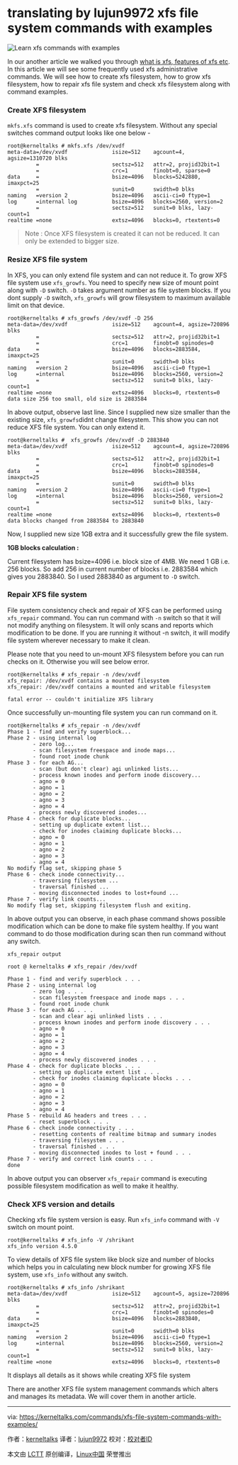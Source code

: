 translating by lujun9972
xfs file system commands with examples
======

![Learn xfs commands with examples][1]

In our another article we walked you through [what is xfs, features of xfs etc][2]. In this article we will see some frequently used xfs administrative commands. We will see how to create xfs filesystem, how to grow xfs filesystem, how to repair xfs file system and check xfs filesystem along with command examples.

### Create XFS filesystem

`mkfs.xfs` command is used to create xfs filesystem. Without any special switches command output looks like one below -
```
root@kerneltalks # mkfs.xfs /dev/xvdf
meta-data=/dev/xvdf              isize=512    agcount=4, agsize=1310720 blks
         =                       sectsz=512   attr=2, projid32bit=1
         =                       crc=1        finobt=0, sparse=0
data     =                       bsize=4096   blocks=5242880, imaxpct=25
         =                       sunit=0      swidth=0 blks
naming   =version 2              bsize=4096   ascii-ci=0 ftype=1
log      =internal log           bsize=4096   blocks=2560, version=2
         =                       sectsz=512   sunit=0 blks, lazy-count=1
realtime =none                   extsz=4096   blocks=0, rtextents=0
```

> Note : Once XFS filesystem is created it can not be reduced. It can only be extended to bigger size.

### Resize XFS file system

In XFS, you can only extend file system and can not reduce it. To grow XFS file system use `xfs_growfs`. You need to specify new size of mount point along with `-D` switch. `-D` takes argument number as file system blocks. If you dont supply `-D` switch, `xfs_growfs` will grow filesystem to maximum available limit on that device.

```
root@kerneltalks # xfs_growfs /dev/xvdf -D 256
meta-data=/dev/xvdf              isize=512    agcount=4, agsize=720896 blks
         =                       sectsz=512   attr=2, projid32bit=1
         =                       crc=1        finobt=0 spinodes=0
data     =                       bsize=4096   blocks=2883584, imaxpct=25
         =                       sunit=0      swidth=0 blks
naming   =version 2              bsize=4096   ascii-ci=0 ftype=1
log      =internal               bsize=4096   blocks=2560, version=2
         =                       sectsz=512   sunit=0 blks, lazy-count=1
realtime =none                   extsz=4096   blocks=0, rtextents=0
data size 256 too small, old size is 2883584
```

In above output, observe last line. Since I supplied new size smaller than the existing size, `xfs_growfs`didnt change filesystem. This show you can not reduce XFS file system. You can only extend it.

```
root@kerneltalks #  xfs_growfs /dev/xvdf -D 2883840
meta-data=/dev/xvdf              isize=512    agcount=4, agsize=720896 blks
         =                       sectsz=512   attr=2, projid32bit=1
         =                       crc=1        finobt=0 spinodes=0
data     =                       bsize=4096   blocks=2883584, imaxpct=25
         =                       sunit=0      swidth=0 blks
naming   =version 2              bsize=4096   ascii-ci=0 ftype=1
log      =internal               bsize=4096   blocks=2560, version=2
         =                       sectsz=512   sunit=0 blks, lazy-count=1
realtime =none                   extsz=4096   blocks=0, rtextents=0
data blocks changed from 2883584 to 2883840
```

Now, I supplied new size 1GB extra and it successfully grew the file system.

 **1GB blocks calculation :**

Current filesystem has bsize=4096 i.e. block size of 4MB. We need 1 GB i.e. 256 blocks. So add 256 in current number of blocks i.e. 2883584 which gives you 2883840\. So I used 2883840 as argument to `-D` switch.

### Repair XFS file system

File system consistency check and repair of XFS can be performed using `xfs_repair` command. You can run command with `-n` switch so that it will not modify anything on filesystem. It will only scans and reports which modification to be done. If you are running it without -n switch, it will modify file system wherever necessary to make it clean.

Please note that you need to un-mount XFS filesystem before you can run checks on it. Otherwise you will see below error.

```
root@kerneltalks # xfs_repair -n /dev/xvdf
xfs_repair: /dev/xvdf contains a mounted filesystem
xfs_repair: /dev/xvdf contains a mounted and writable filesystem
 
fatal error -- couldn't initialize XFS library
```
Once successfully un-mounting file system you can run command on it.
```
root@kerneltalks # xfs_repair -n /dev/xvdf
Phase 1 - find and verify superblock...
Phase 2 - using internal log
        - zero log...
        - scan filesystem freespace and inode maps...
        - found root inode chunk
Phase 3 - for each AG...
        - scan (but don't clear) agi unlinked lists...
        - process known inodes and perform inode discovery...
        - agno = 0
        - agno = 1
        - agno = 2
        - agno = 3
        - agno = 4
        - process newly discovered inodes...
Phase 4 - check for duplicate blocks...
        - setting up duplicate extent list...
        - check for inodes claiming duplicate blocks...
        - agno = 0
        - agno = 1
        - agno = 2
        - agno = 3
        - agno = 4
No modify flag set, skipping phase 5
Phase 6 - check inode connectivity...
        - traversing filesystem ...
        - traversal finished ...
        - moving disconnected inodes to lost+found ...
Phase 7 - verify link counts...
No modify flag set, skipping filesystem flush and exiting.
```

In above output you can observe, in each phase command shows possible modification which can be done to make file system healthy. If you want command to do those modification during scan then run command without any switch.

```
xfs_repair output
```

```
root @ kerneltalks # xfs_repair /dev/xvdf

Phase 1 - find and verify superblock . . .
Phase 2 - using internal log
        - zero log . . .
        - scan filesystem freespace and inode maps . . .
        - found root inode chunk
Phase 3 - for each AG . . . 
        - scan and clear agi unlinked lists . . .
        - process known inodes and perform inode discovery . . .
        - agno = 0 
        - agno = 1
        - agno = 2
        - agno = 3
        - agno = 4
        - process newly discovered inodes . . . 
Phase 4 - check for duplicate blocks . . .
        - setting up duplicate extent list . . .
        - check for inodes claiming duplicate blocks . . .
        - agno = 0
        - agno = 1
        - agno = 2
        - agno = 3
        - agno = 4 
Phase 5 - rebuild AG headers and trees . . .
        - reset superblock . . .
Phase 6 - check inode connectivity . . .
        - resetting contents of realtime bitmap and summary inodes
        - traversing filesystem . . .
        - traversal finished . . .
        - moving disconnected inodes to lost + found . . .
Phase 7 - verify and correct link counts . . . 
done
```

In above output you can observer `xfs_repair` command is executing possible filesystem modification as well to make it healthy.

### Check XFS version and details

Checking xfs file system version is easy. Run `xfs_info` command with `-V` switch on mount point.

```
root@kerneltalks # xfs_info -V /shrikant
xfs_info version 4.5.0
```

To view details of XFS file system like block size and number of blocks which helps you in calculating new block number for growing XFS file system, use `xfs_info` without any switch.

```
root@kerneltalks # xfs_info /shrikant
meta-data=/dev/xvdf              isize=512    agcount=5, agsize=720896 blks
         =                       sectsz=512   attr=2, projid32bit=1
         =                       crc=1        finobt=0 spinodes=0
data     =                       bsize=4096   blocks=2883840, imaxpct=25
         =                       sunit=0      swidth=0 blks
naming   =version 2              bsize=4096   ascii-ci=0 ftype=1
log      =internal               bsize=4096   blocks=2560, version=2
         =                       sectsz=512   sunit=0 blks, lazy-count=1
realtime =none                   extsz=4096   blocks=0, rtextents=0
```

It displays all details as it shows while creating XFS file system

There are another XFS file system management commands which alters and manages its metadata. We will cover them in another article.

--------------------------------------------------------------------------------

via: https://kerneltalks.com/commands/xfs-file-system-commands-with-examples/

作者：[kerneltalks][a]
译者：[lujun9972](https://github.com/lujun9972)
校对：[校对者ID](https://github.com/校对者ID)

本文由 [LCTT](https://github.com/LCTT/TranslateProject) 原创编译，[Linux中国](https://linux.cn/) 荣誉推出

[a]:https://kerneltalks.com
[1]:https://c3.kerneltalks.com/wp-content/uploads/2018/01/xfs-commands.png
[2]:https://kerneltalks.com/disk-management/xfs-filesystem-in-linux/
